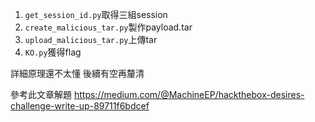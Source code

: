 1. `get_session_id.py`取得三組session
2. `create_malicious_tar.py`製作payload.tar
3. `upload_malicious_tar.py`上傳tar
4. `KO.py`獲得flag


詳細原理還不太懂
後續有空再釐清

參考此文章解題
https://medium.com/@MachineEP/hackthebox-desires-challenge-write-up-89711f6bdcef
